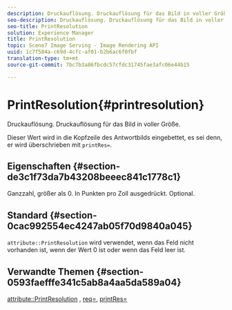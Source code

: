 ```yaml
---
description: Druckauflösung. Druckauflösung für das Bild in voller Größe.
seo-description: Druckauflösung. Druckauflösung für das Bild in voller Größe.
seo-title: PrintResolution
solution: Experience Manager
title: PrintResolution
topic: Scene7 Image Serving - Image Rendering API
uuid: 1c7f504a-c69d-4cfc-af01-b2b6ac6f0fbf
translation-type: tm+mt
source-git-commit: 7bc7b3a86fbcdc57cfdc31745fae3afc06e44b15

---
```



# PrintResolution{#printresolution}

Druckauflösung. Druckauflösung für das Bild in voller Größe.

Dieser Wert wird in die Kopfzeile des Antwortbilds eingebettet, es sei denn, er wird überschrieben mit `printRes=`.

## Eigenschaften {#section-de3c1f73da7b43208beeec841c1778c1}

Ganzzahl, größer als 0. In Punkten pro Zoll ausgedrückt. Optional.

## Standard {#section-0cac992554ec4247ab05f70d9840a045}

`attribute::PrintResolution` wird verwendet, wenn das Feld nicht vorhanden ist, wenn der Wert 0 ist oder wenn das Feld leer ist.

## Verwandte Themen {#section-0593faefffe341c5ab8a4aa5da589a04}

[attribute::PrintResolution](../../../../../../is-api/image-catalog/image-serving-api-ref/c-image-catalog-reference/c-attributes-reference/r-printresolution.md#reference-a53c6850077148c9bd88a8c5c1c400c5) , [req=](../../../../../../is-api/http-ref/image-serving-api-ref/c-http-protocol-reference/c-command-reference/r-req/r-req.md#reference-907cdb4a97034db7ad94695f25552e76), [printRes=](../../../../../../is-api/http-ref/image-serving-api-ref/c-http-protocol-reference/c-command-reference/r-printres.md#reference-84f52afff4704c4b9d58e4bbbaea1491)
